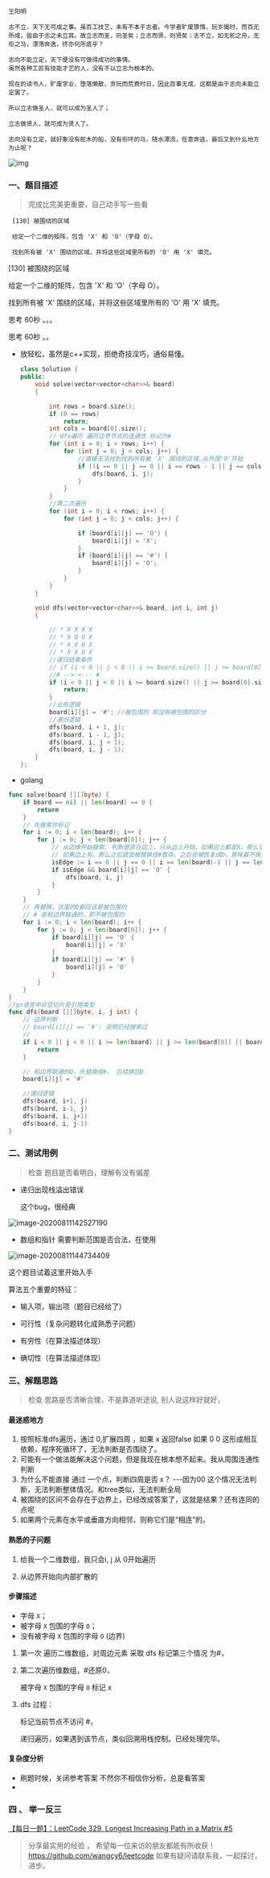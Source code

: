 ```
王阳明

志不立，天下无可成之事。虽百工技艺，未有不本于志者。今学者旷废隳惰，玩岁愒时，而百无所成，皆由于志之未立耳。故立志而圣，则圣矣；立志而贤，则贤矣；志不立，如无舵之舟，无衔之马，漂荡奔逸，终亦何所底乎？

志向不能立定，天下便没有可做得成功的事情。
虽然各种工匠有技能才艺的人，没有不以立志为根本的。

现在的读书人，旷废学业，堕落懒散，贪玩而荒费时日，因此百事无成，这都是由于志向未能立定罢了。

所以立志做圣人，就可以成为圣人了；

立志做贤人，就可成为贤人了。

志向没有立定，就好象没有舵木的船，没有衔环的马，随水漂流，任意奔逃，最后又到什幺地方为止呢？ 
```

![img](https://n.sinaimg.cn/sinacn10114/205/w1242h1363/20200219/22fc-iprtayz7339601.jpg)

###  一、题目描述

> 完成比完美更重要，自己动手写一些看

~~~
 [130] 被围绕的区域

 给定一个二维的矩阵，包含 'X' 和 'O'（字母 O）。

 找到所有被 'X' 围绕的区域，并将这些区域里所有的 'O' 用 'X' 填充。
~~~

 [130] 被围绕的区域

 给定一个二维的矩阵，包含 'X' 和 'O'（字母 O）。

 找到所有被 'X' 围绕的区域，并将这些区域里所有的 'O' 用 'X' 填充。



思考 60秒 。。。



思考 60秒 。。





- 放轻松，虽然是c++实现，拒绝奇技淫巧，通俗易懂。

  ~~~c++
  class Solution {
  public:
      void solve(vector<vector<char>>& board)
      {
  
          int rows = board.size();
          if (0 == rows)
              return;
          int cols = board[0].size();
          // dfs遍历 遍历边界节点的连通性 标记为#
          for (int i = 0; i < rows; i++) {
              for (int j = 0; j < cols; j++) {
                  //直接无法找到找到所有被 'X' 围绕的区域,从外围'O'开始
                  if ((i == 0 || j == 0 || i == rows - 1 || j == cols - 1) && board[i][j] == 'O') {
                      dfs(board, i, j);
                  }
              }
          }
          //第二次遍历
          for (int i = 0; i < rows; i++) {
              for (int j = 0; j < cols; j++) {
  
                  if (board[i][j] == 'O') {
                      board[i][j] = 'X';
                  }
                  if (board[i][j] == '#') {
                      board[i][j] = 'O';
                  }
              }
          }
      }
  
      void dfs(vector<vector<char>>& board, int i, int j)
      {
  
          // * X X X X
          // * X O O X
          // * X X O X
          // * X X O X
          //递归结束条件
          // if (i < 0 || j < 0 || i >= board.size() || j >= board[0].size() || board[i][j] == 'X') {
          //# --> <--- #
          if (i < 0 || j < 0 || i >= board.size() || j >= board[0].size() || board[i][j] == 'X' || board[i][j] == '#') {
              return;
          }
          //业务逻辑
          board[i][j] = '#'; //被包围的 和没有被包围的区分
          //递归逻辑
          dfs(board, i + 1, j);
          dfs(board, i - 1, j);
          dfs(board, i, j + 1);
          dfs(board, i, j - 1);
      }
  };
  ~~~

  

- golang 

~~~go
func solve(board [][]byte) {
	if board == nil || len(board) == 0 {
		return
	}
	// 先搜索并标记
	for i := 0; i < len(board); i++ {
		for j := 0; j < len(board[0]); j++ {
		    // 从边缘开始搜索, 判断是否在边上，只从边上开始，如果边上都是X，那么里面的所有O都换成X就行
		    // 如果边上有，那么之后就会被替换成#暂存，之后会被恢复成O，意味着不换成X
			isEdge := i == 0 || j == 0 || i == len(board)-1 || j == len(board[0])-1
			if isEdge && board[i][j] == 'O' {
				dfs(board, i, j)
			}
		}
	}
	// 再替换，这里的O都应该是被包围的
	// # 是和边界联通的，即不被包围的
	for i := 0; i < len(board); i++ {
	    for j := 0; j < len(board[0]); j++ {
	        if board[i][j] == 'O' {
	            board[i][j] = 'X'
            }
	        if board[i][j] == '#' {
	            board[i][j] = 'O'
            }
        }
    }
}
//go语言中非空切片是引用类型
func dfs(board [][]byte, i, j int) {
	// 边界判断
	// board[i][j] == '#': 说明已经搜索过
    //
	if i < 0 || j < 0 || i >= len(board) || j >= len(board[0]) || board[i][j] == 'X' || board[i][j] == '#' {
		return
	}

	// 和边界联通的O，先替换成#， 后续换回O
	board[i][j] = '#'

    //递归逻辑
	dfs(board, i+1, j)
	dfs(board, i-1, j)
	dfs(board, i, j+1)
	dfs(board, i, j-1)
}
~~~





### 二、测试用例

> 检查 题目是否看明白，理解有没有偏差

- 递归出现栈溢出错误

  这个bug，很经典

![image-20200811142527190](../images/image-20200811142527190.png)

 

- 数组和指针 需要判断范围是否合法，在使用

![image-20200811144734409](../images/image-20200811144734409.png)

这个题目试着这里开始入手

算法五个重要的特征：

- 输入项，输出项（题目已经给了）

- 可行性（复杂问题转化成熟悉子问题）

- 有穷性（在算法描述体现）

- 确切性（在算法描述体现）



### 三、解题思路


> 检查 思路是否清晰合理，不是靠道听途说, 别人说这样好就好，

#### 最迷惑地方

1. 按照标准dfs遍历，通过 0,扩展四周 ，如果 x 返回false 如果 0 0 这形成相互依赖，程序死循环了，无法判断是否围绕了。
2. 可能有一个做法能解决这个问题，但是我现在根本想不起来。我从周围连通性判断
3. 为什么不能直接 通过 一个点，判断四周是否 x？ ---因为00 这个情况无法判断，无法判断整体情况。和tree类似，无法判断全局
4. 被围绕的区间不会存在于边界上，已经改成答案了，这就是结果？还有连同的点呢
5. 如果两个元素在水平或垂直方向相邻，则称它们是“相连”的。




#### 熟悉的子问题

1. 给我一个二维数组，我只会i, j 从 0开始遍历

2. 从边界开始向内部扩散的

   

#### 步骤描述

- 字母 `X`；
- 被字母 `X` 包围的字母 `O`；
- 没有被字母 `X` 包围的字母 `O` (边界)



1. 第一次 遍历二维数组，对周边元素 采取 dfs 标记第三个情况 为#，

2. 第二次遍历维数组，#还原0，

    被字母 `X` 包围的字母 `O` 标记 x
    
3. dfs 过程：

    标记当前节点不访问 #，

    递归遍历，如果遇到该节点，类似回溯用栈控制。已经处理完毕。

####  复杂度分析

- 刷题时候，关闭参考答案 不然你不相信你分析，总是看答案
- 



###  四 、 举一反三



[【每日一题】：LeetCode 329. Longest Increasing Path in a Matrix #5](https://github.com/wangcy6/leetcode/issues/5)



> 分享最实用的经验 ， 希望每一位来访的朋友都能有所收获！
https://github.com/wangcy6/leetcode
> 如果有疑问请联系我，一起探讨，进步。